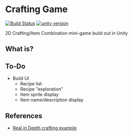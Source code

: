 # Crafting Game
[![Build Status](https://api.travis-ci.com/reakain/Crafting-Game.svg?branch=master)](https://travis-ci.com/reakain/Crafting-Game)
[![unity version](https://img.shields.io/badge/unity%20version-2019.1.14f1-green.svg)]()

2D Crafting/Item Combination mini-game build out in Unity

## What is?

## To-Do
 - Build UI
    - Recipe list
    - Recipe "exploration"
    - Item sprite display
    - Item name/description display


## References
 - [Real in Depth crafting example](http://answers.unity.com/answers/1079855/view.html)